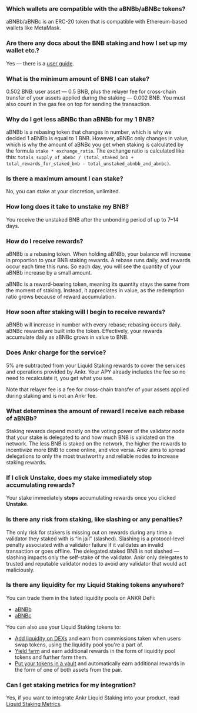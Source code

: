 ### Which wallets are compatible with the aBNBb/aBNBc tokens?

aBNBb/aBNBc is an ERC-20 token that is compatible with Ethereum-based wallets like MetaMask.


### Are there any docs about the BNB staking and how I set up my wallet etc.?

Yes — there is a [user guide](https://docs.binance.org/smart-chain/wallet/metamask.html).


### What is the minimum amount of BNB I can stake?
 
0.502 BNB: user asset — 0.5 BNB, plus the relayer fee for cross-chain transfer of your assets applied during the staking — 0.002 BNB. You must also count in the gas fee on top for sending the transaction.


### Why do I get less aBNBc than aBNBb for my 1 BNB?

aBNBb is a rebasing token that changes in number, which is why we decided 1 aBNBb is equal to 1 BNB. 
However, aBNBc only changes in value, which is why the amount of aBNBc you get when staking is calculated by the formula `stake * exchange_ratio`. 
The exchange ratio is calculated like this: `totals_supply_of_abnbc / (total_staked_bnb + total_rewards_for_staked_bnb - total_unstaked_abnbb_and_abnbc)`. 


### Is there a maximum amount I can stake?

No, you can stake at your discretion, unlimited.  


### How long does it take to unstake my BNB?

You receive the unstaked BNB after the unbonding period of up to 7–14 days.


### How do I receive rewards? 

aBNBb is a rebasing token. When holding aBNBb, your balance will increase in proportion to your BNB staking rewards. 
A rebase runs daily, and rewards occur each time this runs. 
So each day, you will see the quantity of your aBNBb increase by a small amount. 

aBNBc is a reward-bearing token, meaning its quantity stays the same from the moment of staking. 
Instead, it appreciates in value, as the redemption ratio grows because of reward accumulation.


### How soon after staking will I begin to receive rewards?

aBNBb will increase in number with every rebase; rebasing occurs daily. 
aBNBc rewards are built into the token. Effectively, your rewards accumulate daily as aBNBc grows in value to BNB.


### Does Ankr charge for the service?

5% are subtracted from your Liquid Staking rewards to cover the services and operations provided by Ankr.
Your APY already includes the fee so no need to recalculate it, you get what you see.

Note that relayer fee is a fee for cross-chain transfer of your assets applied during staking and is not an Ankr fee.

### What determines the amount of reward I receive each rebase of aBNBb?

Staking rewards depend mostly on the voting power of the validator node that your stake is delegated to and how much BNB is validated on the network. 
The less BNB is staked on the network, the higher the rewards to incentivize more BNB to come online, and vice versa. 
Ankr aims to spread delegations to only the most trustworthy and reliable nodes to increase staking rewards. 


### If I click **Unstake**, does my stake immediately stop accumulating rewards?

Your stake immediately **stops** accumulating rewards once you clicked **Unstake**.

 
### Is there any risk from staking, like slashing or any penalties?

The only risk for stakers is missing out on rewards during any time a validator they staked with is “in jail” (slashed). 
Slashing is a protocol-level penalty associated with a validator failure if it validates an invalid transaction or goes offline. 
The delegated staked BNB is not slashed — slashing impacts only the self-stake of the validator. 
Ankr only delegates to trusted and reputable validator nodes to avoid any validator that would act maliciously.

### Is there any liquidity for my Liquid Staking tokens anywhere?

You can trade them in the listed liquidity pools on ANKR DeFi:

* [aBNBb](https://www.ankr.com/staking/defi/?assets=aBNBb)
* [aBNBc](https://www.ankr.com/staking/defi/?assets=aBNBc)

You can also use your Liquid Staking tokens to:
* [Add liquidity on DEXs](/staking/defi/liquidity-pools/) and earn from commissions taken when users swap tokens, using the liquidity pool you're a part of.
* [Yield farm](/staking/defi/yield-farming) and earn additional rewards in the form of liquidity pool tokens and further farm them.  
* [Put your tokens in a vault](/staking/defi/vaults) and automatically earn additional rewards in the form of one of both assets from the pair.

### Can I get staking metrics for my integration?

Yes, if you want to integrate Ankr Liquid Staking into your product, read [Liquid Staking Metrics](/staking/for-integrators/restful-api/staking-metrics/).